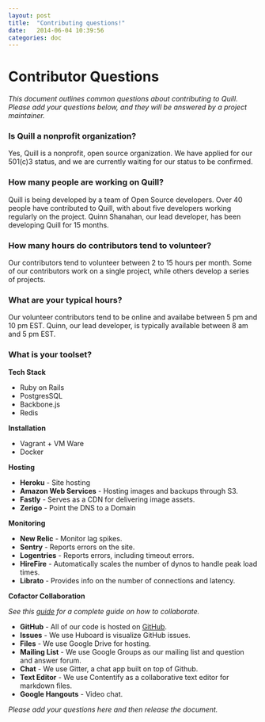 ```yaml
---
layout: post
title:  "Contributing questions!"
date:   2014-06-04 10:39:56
categories: doc
---
```


# Contributor Questions

*This document outlines common questions about contributing to Quill. Please add your questions below, and they will be answered by a project maintainer.* 

### Is Quill a nonprofit organization?
Yes, Quill is a nonprofit, open source organization. We have applied for our 501(c)3 status, and we are currently waiting for our status to be confirmed. 


### How many people are working on Quill?

Quill is being developed by a team of Open Source developers. Over 40 people have contributed to Quill, with about five developers working regularly on the project. Quinn Shanahan, our lead developer, has been developing Quill for 15 months. 


### How many hours do contributors tend to volunteer?
Our contributors tend to volunteer between 2 to 15 hours per month. Some of our contributors work on a single project, while others develop a series of projects.  


### What are your typical hours?

Our volunteer contributors tend to be online and availabe between 5 pm and 10 pm EST. Quinn, our lead developer, is typically available between 8 am and 5 pm EST.


### What is your toolset?

**Tech Stack**
- Ruby on Rails
- PostgresSQL
- Backbone.js
- Redis

**Installation**
- Vagrant + VM Ware
- Docker

**Hosting**
- **Heroku** - Site hosting
- **Amazon Web Services** - Hosting images and backups through S3.
- **Fastly** - Serves as a CDN for delivering image assets. 
- **Zerigo** - Point the DNS to a Domain

**Monitoring**
- **New Relic** - Monitor lag spikes. 
- **Sentry** - Reports errors on the site. 
- **Logentries** - Reports errors, including timeout errors. 
- **HireFire** - Automatically scales the number of dynos to handle peak load times. 
- **Librato** - Provides info on the number of connections and latency. 

**Cofactor Collaboration**

*See this [guide](http://empirical-contentify.herokuapp.com/#/learn-more/Compass/Getting-Started-With-Compass.md) for a complete guide on how to collaborate.*

- **GitHub** - All of our code is hosted on [GitHub](https://github.com/empirical-org/).
- **Issues** - We use Huboard is visualize GitHub issues. 
- **Files** - We use Google Drive for hosting. 
- **Mailing List**  - We use Google Groups as our mailing list and question and answer forum.
- **Chat** - We use Gitter, a chat app built on top of Github.
- **Text Editor** - We use Contentify as a collaborative text editor for markdown files.
- **Google Hangouts** - Video chat.



*Please add your questions here and then release the document.*